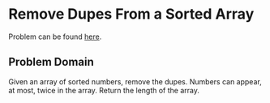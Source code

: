 # Remove Dupes From a Sorted Array
Problem can be found [here](https://leetcode.com/problems/remove-duplicates-from-sorted-array-ii/description/).

## Problem Domain
Given an array of sorted numbers, remove the dupes.  Numbers can 
appear, at most, twice in the array.  Return the length of the 
array.